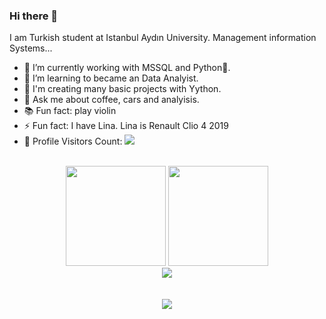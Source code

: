 ### Hi there 👋

I am Turkish student at Istanbul Aydın University. Management information Systems...<br/>

- 🔭 I’m currently working with MSSQL and Python🚀.
- 🌱 I’m learning to became an Data Analyist.
- 👯 I'm creating many basic projects  with Yython.
- 💬 Ask me about coffee, cars and analyisis.
- 📚 Fun fact: play violin
- ⚡ Fun fact: I have Lina. Lina is Renault Clio 4 2019
- 🎢 Profile Visitors Count:  ![](https://visitor-badge.glitch.me/badge?page_id=AsNott2000)

<br>

<!-- GITHUB STATUS -->
<div align="center">
  <img height="160em" src="https://github-readme-stats.vercel.app/api?username=AsNott2000&show_icons=true&theme=highcontrast&bg_color=75,833baa,9d62bc,b789cd,cfafde"/>
  <img height="160em" src="https://github-readme-stats-git-masterrstaa-rickstaa.vercel.app/api/top-langs/?username=AsNott2000&layout=compact&langs_count=7&theme=dark"/>
</div>

<div align="center">
  <img alig src="https://github-profile-trophy.vercel.app/?username=AsNott2000&theme=onedark&no-bg=true&no-frame=true" />
</div>

<br>

<!-- SOCIAL PAGES -->

<br>

<div align="center">
  <a href="https://www.linkedin.com/in/nurullah-coşkun-6b4a49279/" target="_blank"><img src="https://img.shields.io/badge/-LinkedIn-%230077B5?style=for-the-badge&logo=linkedin&logoColor=white" target="_blank"></a>  
</div>
